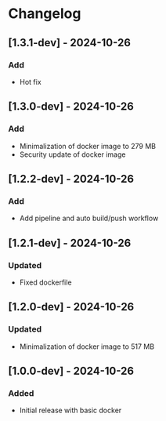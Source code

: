 # Changelog


## [1.3.1-dev] - 2024-10-26
### Add
- Hot fix
## [1.3.0-dev] - 2024-10-26
### Add
- Minimalization of docker image to 279 MB
- Security update of docker image 

## [1.2.2-dev] - 2024-10-26
### Add
- Add pipeline and auto build/push workflow

## [1.2.1-dev] - 2024-10-26
### Updated
- Fixed dockerfile

## [1.2.0-dev] - 2024-10-26
### Updated
- Minimalization of docker image to 517 MB

## [1.0.0-dev] - 2024-10-26
### Added
- Initial release with basic docker


